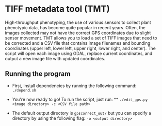 # TIFF metadata tool (TMT) 
High-throughput phenotyping, the use of various sensors to collect plant phenotypic data, has become quite popular in recent years. Often, the images collected may not have the correct GPS coordinates due to slight sensor movement. TMT allows you to load a set of TIFF images that need to be corrected and a CSV file that contains image filenames and bounding coordinates (upper left, lower left, upper right, lower right, and center). The script will open each image using GDAL, replace current coordinates, and output a new image file with updated coordinates. 

## Running the program 
* First, install dependencies by running the following command: 
```./depend.sh```

* You're now ready to go! To run the script, just run:
** `./edit_gps.py <image directory> -c <CSV file path>`

* The default output directory is `gpscorrect_out/` but you can specify a directory by using the following flag: `-o <output directory>`
